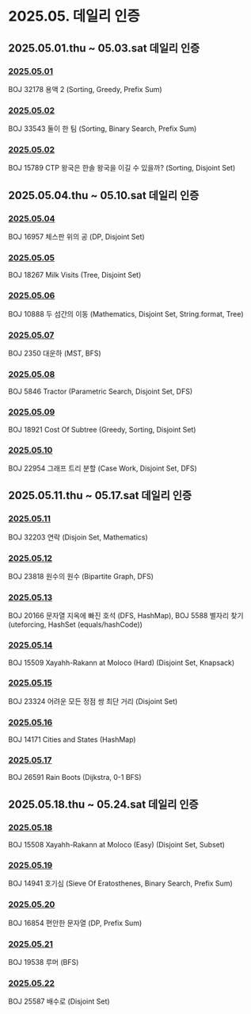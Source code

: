 # 2025.05. 데일리 인증

## 2025.05.01.thu ~ 05.03.sat 데일리 인증

### [2025.05.01](https://github.com/jwelyl/daily_certification/blob/main/2025/05/01/25_05_01_daily_certification.md)
BOJ 32178 용액 2 (Sorting, Greedy, Prefix Sum)

### [2025.05.02](https://github.com/jwelyl/daily_certification/blob/main/2025/05/02/25_05_02_daily_certification.md)
BOJ 33543 둘이 한 팀 (Sorting, Binary Search, Prefix Sum)

### [2025.05.02](https://github.com/jwelyl/daily_certification/blob/main/2025/05/03/25_05_03_daily_certification.md)
BOJ 15789 CTP 왕국은 한솔 왕국을 이길 수 있을까? (Sorting, Disjoint Set)

## 2025.05.04.thu ~ 05.10.sat 데일리 인증

### [2025.05.04](https://github.com/jwelyl/daily_certification/blob/main/2025/05/04/25_05_04_daily_certification.md)
BOJ 16957 체스판 위의 공 (DP, Disjoint Set)

### [2025.05.05](https://github.com/jwelyl/daily_certification/blob/main/2025/05/05/25_05_05_daily_certification.md)
BOJ 18267 Milk Visits (Tree, Disjoint Set)

### [2025.05.06](https://github.com/jwelyl/daily_certification/blob/main/2025/05/06/25_05_06_daily_certification.md)
BOJ 10888 두 섬간의 이동 (Mathematics, Disjoint Set, String.format, Tree)

### [2025.05.07](https://github.com/jwelyl/daily_certification/blob/main/2025/05/07/25_05_07_daily_certification.md)
BOJ 2350 대운하 (MST, BFS)

### [2025.05.08](https://github.com/jwelyl/daily_certification/blob/main/2025/05/08/25_05_08_daily_certification.md)
BOJ 5846 Tractor (Parametric Search, Disjoint Set, DFS)

### [2025.05.09](https://github.com/jwelyl/daily_certification/blob/main/2025/05/09/25_05_09_daily_certification.md)
BOJ 18921 Cost Of Subtree (Greedy, Sorting, Disjoint Set)

### [2025.05.10](https://github.com/jwelyl/daily_certification/blob/main/2025/05/10/25_05_10_daily_certification.md)
BOJ 22954 그래프 트리 분할 (Case Work, Disjoint Set, DFS)

## 2025.05.11.thu ~ 05.17.sat 데일리 인증

### [2025.05.11](https://github.com/jwelyl/daily_certification/blob/main/2025/05/11/25_05_11_daily_certification.md)
BOJ 32203 연락 (Disjoin Set, Mathematics)

### [2025.05.12](https://github.com/jwelyl/daily_certification/blob/main/2025/05/12/25_05_12_daily_certification.md)
BOJ 23818 원수의 원수 (Bipartite Graph, DFS)

### [2025.05.13](https://github.com/jwelyl/daily_certification/blob/main/2025/05/13/25_05_13_daily_certification.md)
BOJ 20166 문자열 지옥에 빠진 호석 (DFS, HashMap), BOJ 5588 별자리 찾기 (uteforcing, HashSet (equals/hashCode))

### [2025.05.14](https://github.com/jwelyl/daily_certification/blob/main/2025/05/14/25_05_14_daily_certification.md)
BOJ 15509 Xayahh-Rakann at Moloco (Hard) (Disjoint Set, Knapsack)

### [2025.05.15](https://github.com/jwelyl/daily_certification/blob/main/2025/05/15/25_05_15_daily_certification.md)
BOJ 23324 어려운 모든 정점 쌍 최단 거리 (Disjoint Set)

### [2025.05.16](https://github.com/jwelyl/daily_certification/blob/main/2025/05/16/25_05_16_daily_certification.md)
BOJ 14171 Cities and States (HashMap)

### [2025.05.17](https://github.com/jwelyl/daily_certification/blob/main/2025/05/17/25_05_17_daily_certification.md)
BOJ 26591 Rain Boots (Dijkstra, 0-1 BFS)

## 2025.05.18.thu ~ 05.24.sat 데일리 인증

### [2025.05.18](https://github.com/jwelyl/daily_certification/blob/main/2025/05/18/25_05_18_daily_certification.md)
BOJ 15508 Xayahh-Rakann at Moloco (Easy) (Disjoint Set, Subset)

### [2025.05.19](https://github.com/jwelyl/daily_certification/blob/main/2025/05/19/25_05_19_daily_certification.md)
BOJ 14941 호기심 (Sieve Of Eratosthenes, Binary Search, Prefix Sum)

### [2025.05.20](https://github.com/jwelyl/daily_certification/blob/main/2025/05/20/25_05_20_daily_certification.md)
BOJ 16854 편안한 문자열 (DP, Prefix Sum)

### [2025.05.21](https://github.com/jwelyl/daily_certification/blob/main/2025/05/21/25_05_21_daily_certification.md)
BOJ 19538 루머 (BFS)

### [2025.05.22](https://github.com/jwelyl/daily_certification/blob/main/2025/05/22/25_05_22_daily_certification.md)
BOJ 25587 배수로 (Disjoint Set)
